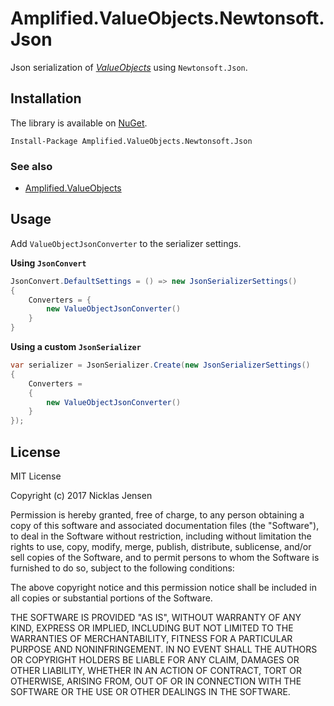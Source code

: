 # Amplified.ValueObjects.Newtonsoft.Json

Json serialization of _[ValueObjects](https://martinfowler.com/bliki/ValueObject.html)_ using `Newtonsoft.Json`.

## Installation

The library is available on [NuGet](https://www.nuget.org/packages/Amplified.ValueObjects.Newtonsoft.Json).

```
Install-Package Amplified.ValueObjects.Newtonsoft.Json
```

### See also

 - [Amplified.ValueObjects](../Amplified.ValueObjects)

## Usage

Add `ValueObjectJsonConverter` to the serializer settings. 

__Using `JsonConvert`__

```c#
JsonConvert.DefaultSettings = () => new JsonSerializerSettings()
{
    Converters = {
        new ValueObjectJsonConverter()
    }
}
```

__Using a custom `JsonSerializer`__
```c#
var serializer = JsonSerializer.Create(new JsonSerializerSettings()
{
    Converters =
    {
        new ValueObjectJsonConverter()
    }
}); 
```

## License

MIT License

Copyright (c) 2017 Nicklas Jensen

Permission is hereby granted, free of charge, to any person obtaining a copy
of this software and associated documentation files (the "Software"), to deal
in the Software without restriction, including without limitation the rights
to use, copy, modify, merge, publish, distribute, sublicense, and/or sell
copies of the Software, and to permit persons to whom the Software is
furnished to do so, subject to the following conditions:

The above copyright notice and this permission notice shall be included in all
copies or substantial portions of the Software.

THE SOFTWARE IS PROVIDED "AS IS", WITHOUT WARRANTY OF ANY KIND, EXPRESS OR
IMPLIED, INCLUDING BUT NOT LIMITED TO THE WARRANTIES OF MERCHANTABILITY,
FITNESS FOR A PARTICULAR PURPOSE AND NONINFRINGEMENT. IN NO EVENT SHALL THE
AUTHORS OR COPYRIGHT HOLDERS BE LIABLE FOR ANY CLAIM, DAMAGES OR OTHER
LIABILITY, WHETHER IN AN ACTION OF CONTRACT, TORT OR OTHERWISE, ARISING FROM,
OUT OF OR IN CONNECTION WITH THE SOFTWARE OR THE USE OR OTHER DEALINGS IN THE
SOFTWARE.
